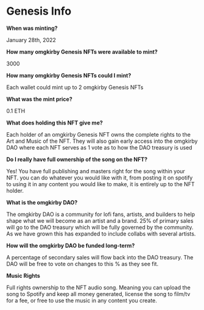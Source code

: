 # Genesis Info

**When was minting?**&#x20;

January 28th, 2022&#x20;

**How many omgkirby Genesis NFTs were available to mint?**&#x20;

3000&#x20;

**How many omgkirby Genesis NFTs could I mint?**&#x20;

Each wallet could mint up to 2 omgkirby Genesis NFTs&#x20;

**What was the mint price?**&#x20;

0.1 ETH&#x20;

**What does holding this NFT give me?**&#x20;

Each holder of an omgkirby Genesis NFT owns the complete rights to the Art and Music of the NFT. They will also gain early access into the omgkirby DAO where each NFT serves as 1 vote as to how the DAO treasury is used&#x20;

**Do I really have full ownership of the song on the NFT?**&#x20;

Yes! You have full publishing and masters right for the song within your NFT. you can do whatever you would like with it, from posting it on spotify to using it in any content you would like to make, it is entirely up to the NFT holder.&#x20;

**What is the omgkirby DAO?**&#x20;

The omgkirby DAO is a community for lofi fans, artists, and builders to help shape what we will become as an artist and a brand. 25% of primary sales will go to the DAO treasury which will be fully governed by the community. As we have grown this has expanded to include collabs with several artists.

**How will the omgkirby DAO be funded long-term?**&#x20;

A percentage of secondary sales will flow back into the DAO treasury. The DAO will be free to vote on changes to this % as they see fit.&#x20;

**Music Rights**&#x20;

Full rights ownership to the NFT audio song. Meaning you can upload the song to Spotify and keep all money generated, license the song to film/tv for a fee, or free to use the music in any content you create.&#x20;

